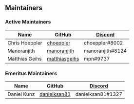 ## Maintainers

### Active Maintainers

| Name              | GitHub    | [Discord][_chat_url] |
|-------------------|-----------|----------------------|
| Chris Hoeppler    | [choeppler](https://github.com/choeppler)         | choeppler#8002    |
| Manoranjith       | [manoranjith](https://github.com/manoranjith)     | manoranjith#8124  |
| Matthias Geihs    | [matthiasgeihs](https://github.com/matthiasgeihs) | mpn#9737          |

### Emeritus Maintainers

| Name              | GitHub    | [Discord][_chat_url] |
|-------------------|-----------|----------------------|
| Daniel Kunz       | [danielksan81](https://github.com/danielksan81)   | danielksan81#1327 |


[_chat_url]: https://discord.com/channels/905194001349627914/955484679635632148
